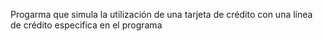 Progarma que simula la utilización de una tarjeta de crédito con una línea de crédito especifica en el programa
